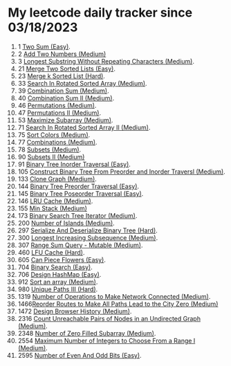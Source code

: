 # My leetcode daily tracker since 03/18/2023
1. 1 [Two Sum (Easy)](https://github.com/calebhuangsea/Leetcode/tree/main/leetcode/src/E1TwoSum).
2. 2 [Add Two Numbers (Medium)](https://github.com/calebhuangsea/Leetcode/tree/main/leetcode/src/M2AddTwoNumbers)
3. 3 [Longest Substring Without Repeating Characters (Medium)](https://github.com/calebhuangsea/Leetcode/tree/main/leetcode/src/M33SearchInRotatedSortedArray).
4. 21 [Merge Two Sorted Lists (Easy)](https://github.com/calebhuangsea/Leetcode/tree/main/leetcode/src/E21MergeTwoSortedLists).
5. 23 [Merge k Sorted List (Hard)](https://github.com/calebhuangsea/Leetcode/tree/main/leetcode/src/H23MergeKSortedLists).
6. 33 [Search In Rotated Sorted Array (Medium)](https://github.com/calebhuangsea/Leetcode/tree/main/leetcode/src/M33SearchInRotatedSortedArray).
7. 39 [Combination Sum (Medium)](https://github.com/calebhuangsea/Leetcode/tree/main/leetcode/src/M39CombinationSum).
8. 40 [Combination Sum II (Medium)](https://github.com/calebhuangsea/Leetcode/tree/main/leetcode/src/M40CombinationSumII).
9. 46 [Permutations (Medium)](https://github.com/calebhuangsea/Leetcode/tree/main/leetcode/src/M46Permutations).
10. 47 [Permutations II (Medium)](https://github.com/calebhuangsea/Leetcode/tree/main/leetcode/src/M47PermutationsII).
11. 53 [Maximize Subarray (Medium)](https://github.com/calebhuangsea/Leetcode/tree/main/leetcode/src/M53MaximumSubarray).
12. 71 [Search In Rotated Sorted Array II (Medium)](https://github.com/calebhuangsea/Leetcode/tree/main/leetcode/src/M71SearchInRotatedSortedArrayII).
13. 75 [Sort Colors (Medium)](https://github.com/calebhuangsea/Leetcode/tree/main/leetcode/src/M75SortColors).
14. 77 [Combinations (Medium)](https://github.com/calebhuangsea/Leetcode/tree/main/leetcode/src/M77Combinations).
15. 78 [Subsets (Medium)](https://github.com/calebhuangsea/Leetcode/tree/main/leetcode/src/M78Subsets).
16. 90 [Subsets II (Medium)](https://github.com/calebhuangsea/Leetcode/tree/main/leetcode/src/M90SubsetsII)
17. 91 [Binary Tree Inorder Traversal (Easy)](https://github.com/calebhuangsea/Leetcode/tree/main/leetcode/src/E91BinaryTreeInorderTraversal).
18. 105 [Construct Binary Tree From Preorder and Inorder Traversl (Medium)](https://github.com/calebhuangsea/Leetcode/tree/main/leetcode/src/M105ConstructBinaryTreeFromPreorderAndInorderTraversal).
19. 133 [Clone Graph (Medium)](https://github.com/calebhuangsea/Leetcode/tree/main/leetcode/src/M133CloneGraph).
20. 144 [Binary Tree Preorder Traversal (Easy)](https://github.com/calebhuangsea/Leetcode/tree/main/leetcode/src/E144BinaryTreePreorderTraversal).
21. 145 [Binary Tree Poseorder Traversal (Easy)](https://github.com/calebhuangsea/Leetcode/tree/main/leetcode/src/E145BinaryTreePostorderTraversal).
22. 146 [LRU Cache (Medium)](https://github.com/calebhuangsea/Leetcode/tree/main/leetcode/src/MLRUCache).
23. 155 [Min Stack (Medium)](https://github.com/calebhuangsea/Leetcode/tree/main/leetcode/src/M155MinStack)
24. 173 [Binary Search Tree Iterator (Medium)](https://github.com/calebhuangsea/Leetcode/tree/main/leetcode/src/M173BinarySearchTreeIterator).
25. 200 [Number of Islands (Medium)](https://github.com/calebhuangsea/Leetcode/tree/main/leetcode/src/M200NumberOfIslands).
26. 297 [Serialize And Deserialize Binary Tree (Hard)](https://github.com/calebhuangsea/Leetcode/tree/main/leetcode/src/H297SerializeAndDeserializeBinaryTree).
27. 300 [Longest Increasing Subsequence (Medium)](https://github.com/calebhuangsea/Leetcode/tree/main/leetcode/src/M300LongestIncreasingSubsequence).
28. 307 [Range Sum Query - Mutable (Medium)](https://github.com/calebhuangsea/Leetcode/tree/main/leetcode/src/M307RangeSumQueryMutable).
29. 460 [LFU Cache (Hard)](https://github.com/calebhuangsea/Leetcode/tree/main/leetcode/src/H460LFUCache).
30. 605 [Can Piece Flowers (Easy)](https://github.com/calebhuangsea/Leetcode/tree/main/leetcode/src/E605CanPieceFlowers).
31. 704 [Binary Search (Easy)](https://github.com/calebhuangsea/Leetcode/tree/main/leetcode/src/E704BinarySearch).
32. 706 [Design HashMap (Easy)](https://github.com/calebhuangsea/Leetcode/tree/main/leetcode/src/E706DesignHashMap).
33. 912 [Sort an array (Medium)](https://github.com/calebhuangsea/Leetcode/tree/main/leetcode/src/M912SortAnArray).
34. 980 [Unique Paths III (Hard)](https://github.com/calebhuangsea/Leetcode/tree/main/leetcode/src/H980UniquePathsIII).
35. 1319 [Number of Operations to Make Network Connected (Medium)](https://github.com/calebhuangsea/Leetcode/tree/main/leetcode/src/M1319NumberOfOperationsToMakeNetworkConnected).
36. 1466[Reorder Routes to Make All Paths Lead to the City Zero (Medium)](https://github.com/calebhuangsea/Leetcode/tree/main/leetcode/src/M1466ReorderRoutesToMakeAllPathsLeadToTheCityZero)
37. 1472 [Design Browser History (Medium)](https://github.com/calebhuangsea/Leetcode/tree/main/leetcode/src/M1472DesignBrowserHistory).
38. 2316 [Count Unreachable Pairs of Nodes in an Undirected Graph (Medium)](https://github.com/calebhuangsea/Leetcode/tree/main/leetcode/src/M1472DesignBrowserHistory).
39. 2348 [Number of Zero Filled Subarray (Medium)](https://github.com/calebhuangsea/Leetcode/tree/main/leetcode/src/M2316CountUnreachablePairsOfNodesInAnUndirectedGraph).
40. 2554 [Maximum Number of Integers to Choose From a Range I (Medium)](https://github.com/calebhuangsea/Leetcode/tree/main/leetcode/src/M2554MaximumNumberOfIntegersToChooseFromARangeI).
41. 2595 [Number of Even And Odd Bits (Easy)](https://github.com/calebhuangsea/Leetcode/tree/main/leetcode/src/E2595NumberOfEvenAndOddBits).